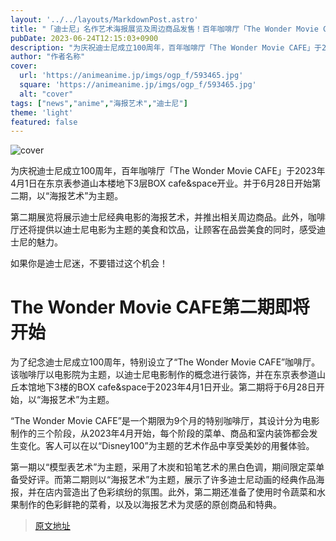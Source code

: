 ```yaml
---
layout: '../../layouts/MarkdownPost.astro'
title: "「迪士尼」名作艺术海报展览及周边商品发售！百年咖啡厅「The Wonder Movie CAFE」第二期即将开始"
pubDate: 2023-06-24T12:15:03+0900
description: "为庆祝迪士尼成立100周年，百年咖啡厅「The Wonder Movie CAFE」于2023年4月1日在东京表参道山本楼地下3层BOX cafe&space开业。并于6月28日开始第二期，以“海报艺术”为主题。"
author: "作者名称"
cover:
  url: 'https://animeanime.jp/imgs/ogp_f/593465.jpg'
  square: 'https://animeanime.jp/imgs/ogp_f/593465.jpg'
  alt: "cover"
tags: ["news","anime","海报艺术","迪士尼"]
theme: 'light'
featured: false
---
```


![cover](https://animeanime.jp/imgs/ogp_f/593465.jpg)

为庆祝迪士尼成立100周年，百年咖啡厅「The Wonder Movie CAFE」于2023年4月1日在东京表参道山本楼地下3层BOX cafe&space开业。并于6月28日开始第二期，以“海报艺术”为主题。

第二期展览将展示迪士尼经典电影的海报艺术，并推出相关周边商品。此外，咖啡厅还将提供以迪士尼电影为主题的美食和饮品，让顾客在品尝美食的同时，感受迪士尼的魅力。

如果你是迪士尼迷，不要错过这个机会！

# The Wonder Movie CAFE第二期即将开始

为了纪念迪士尼成立100周年，特别设立了“The Wonder Movie CAFE”咖啡厅。该咖啡厅以电影院为主题，以迪士尼电影制作的概念进行装饰，并在东京表参道山丘本馆地下3楼的BOX cafe&space于2023年4月1日开业。第二期将于6月28日开始，以“海报艺术”为主题。

“The Wonder Movie CAFE”是一个期限为9个月的特别咖啡厅，其设计分为电影制作的三个阶段，从2023年4月开始，每个阶段的菜单、商品和室内装饰都会发生变化。客人可以在以“Disney100”为主题的艺术作品中享受美妙的用餐体验。

第一期以“模型表艺术”为主题，采用了木炭和铅笔艺术的黑白色调，期间限定菜单备受好评。而第二期则以“海报艺术”为主题，展示了许多迪士尼动画的经典作品海报，并在店内营造出了色彩缤纷的氛围。此外，第二期还准备了使用时令蔬菜和水果制作的色彩鲜艳的菜肴，以及以海报艺术为灵感的原创商品和特典。

>[原文地址](https://animeanime.jp/article/2023/06/24/78141.html)  